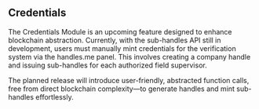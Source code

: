 ## Credentials

The Credentials Module is an upcoming feature designed to enhance blockchain abstraction. Currently, with the sub-handles API still in development, users must manually mint credentials for the verification system via the handles.me panel. This involves creating a company handle and issuing sub-handles for each authorized field supervisor.

The planned release will introduce user-friendly, abstracted function calls, free from direct blockchain complexity—to generate handles and mint sub-handles effortlessly.
